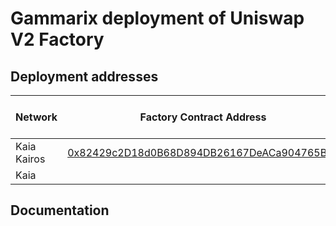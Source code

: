 # Gammarix deployment of Uniswap V2 Factory

## Deployment addresses

| Network | Factory Contract Address | V2Router02 Contract Address |
| ------- | ------------------------ | --------------------------- |
| Kaia Kairos | [0x82429c2D18d0B68D894DB26167DeACa904765BF2](https://kairos.kaiascan.io/address/0x82429c2d18d0b68d894db26167deaca904765bf2?tabId=internalTx&page=1) |       |
| Kaia        |  |       |

## Documentation